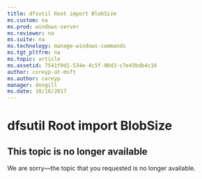 ```yaml
---
title: dfsutil Root import BlobSize
ms.custom: na
ms.prod: windows-server
ms.reviewer: na
ms.suite: na
ms.technology: manage-windows-commands
ms.tgt_pltfrm: na
ms.topic: article
ms.assetid: 7541f0d1-534e-4c5f-90d3-c7e43bdb4c16
author: coreyp-at-msft
ms.author: coreyp
manager: dongill
ms.date: 10/16/2017
---
```


# dfsutil Root import BlobSize



## This topic is no longer available

We are sorry—the topic that you requested is no longer available.